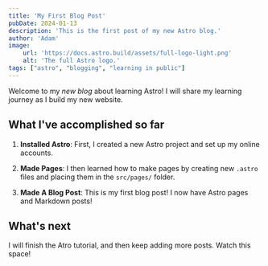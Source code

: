 ```yaml
---
title: 'My First Blog Post'
pubDate: 2024-01-13
description: 'This is the first post of my new Astro blog.'
author: 'Adam'
image:
    url: 'https://docs.astro.build/assets/full-logo-light.png'
    alt: 'The full Astro logo.'
tags: ["astro", "blogging", "learning in public"]
---
```

Welcome to my _new blog_ about learning Astro! I will share my learning journey as I build my new website.

## What I've accomplished so far

1. **Installed Astro**: First, I created a new Astro project and set up my online accounts.

2. **Made Pages**: I then learned how to make pages by creating new `.astro` files and placing them in the `src/pages/` folder.

3. **Made A Blog Post**: This is my first blog post! I now have Astro pages and Markdown posts!

## What's next

I will finish the Atro tutorial, and then keep adding more posts. Watch this space!